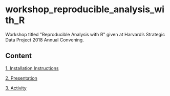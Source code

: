 # workshop_reproducible_analysis_with_R
Workshop titled "Reproducible Analysis with R" given at Harvard’s Strategic Data Project 2018 Annual Convening.

## Content

[1. Installation Instructions](https://docs.google.com/document/d/1FIW0kuIDWLYDO2a1DUJXS7BAqdA5fHlEO7qMrWI_ByE/edit)

[2. Presentation](https://docs.google.com/presentation/d/1IkteRJxqr4IwHR9GwQ2OyAygFwgnhQ2lchtJAKpnmbg/edit#slide=id.g3a8f2c4eb9_2_113)

[3. Activity](https://docs.google.com/document/d/1qgUrTTCFx9-G0wWWr_8YABCZEaF16tEoamhXZM2snbI/edit)
